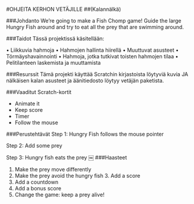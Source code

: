 #OHJEITA KERHON VETÄJILLE
##(Kalannälkä)

###Johdanto
We’re going to make a Fish Chomp game! Guide the large Hungry Fish around and try to eat all the prey that are swimming around.

###Taidot
Tässä projektissä käsitellään:

• Liikkuvia hahmoja
• Hahmojen hallinta hiirellä
• Muuttuvat asusteet
• Törmäyshavainnointi
• Hahmoja, jotka tutkivat toisten hahmojen tilaa
• Pelitilanteen laskemista ja muuttamista

###Resurssit
Tämä projekti käyttää Scratchin kirjastoista löytyviä kuvia JA nälkäisen kalan asusteet ja äänitiedosto löytyy vetäjän paketista.

###Vaaditut Scratch-kortit
* Animate it
* Keep score
* Timer
* Follow the mouse

###Perustehtävät
Step 1: Hungry Fish follows the mouse pointer 

Step 2: Add some prey

Step 3: Hungry fish eats the prey
￼
###Haasteet
1. Make the prey move differently
2. Make the prey avoid the hungry fish 3. Add a score
4. Add a countdown
5. Add a bonus score
6. Change the game: keep a prey alive!

